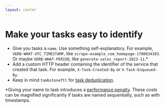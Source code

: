 ```yaml
---
layout: center
---
```


# Make your tasks easy to identify

<Transform scale="0.85">

- Give you tasks a <code class="inline-code">name</code>. Use something self-explanatory. For example, <code class="inline-code">VERB-WHAT-UTC_TIMESTAMP</code>, like <code class="inline-code">scrape-example_com_homepage-1700834383</code>. Or maybe <code class="inline-code">VERB-WHAT-PERIOD</code>, like <code class="inline-code">generate-sales_report-2023-11</code>.*
- Add a custom HTTP header containing the identifier of the service that created that task. For example, <code class="inline-code">X-Task-Created-By</code> or <code class="inline-code">X-Task-Enqueued-By</code>.
- Keep in mind <code class="inline-code">tombstoneTtl</code> for [task deduplication](https://cloud.google.com/tasks/docs/reference/rest/v2beta3/projects.locations.queues.tasks/create#body.request_body.FIELDS.task).

*Giving your name to task introduces a [performance penalty](https://cloud.google.com/tasks/docs/manage-cloud-task-scaling#named_tasks). These costs can be magnified significantly if tasks are named sequentially, such as with timestamps.

</Transform>

<!--
Cloud Tasks assigns each task a name automatically. But this names are UUIDs which are meaningless for you. You open the Cloud Tasks dashboard and don't understand who enqueued a task and what the task is about.

We recommend using a well-distributed prefix for task names, such as a hash of the contents.

These costs can be magnified significantly if tasks are named sequentially, such as with timestamps. I think this is similar to the index hotspotting problem of databases (see key visualizer in BigTable or Firestore).
-->
